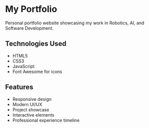 # My Portfolio

Personal portfolio website showcasing my work in Robotics, AI, and Software Development.

## Technologies Used
- HTML5
- CSS3
- JavaScript
- Font Awesome for icons

## Features
- Responsive design
- Modern UI/UX
- Project showcase
- Interactive elements
- Professional experience timeline
